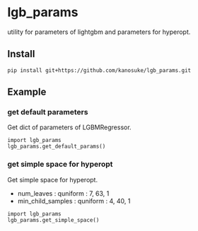# lgb_params

utility for parameters of lightgbm and parameters for hyperopt.

## Install

```
pip install git+https://github.com/kanosuke/lgb_params.git
```

## Example

### get default parameters

Get dict of parameters of LGBMRegressor.

```
import lgb_params
lgb_params.get_default_params()
```


### get simple space for hyperopt

Get simple space for hyperopt.

* num_leaves : quniform : 7, 63, 1
* min_child_samples : quniform : 4, 40, 1

```
import lgb_params
lgb_params.get_simple_space()
```

